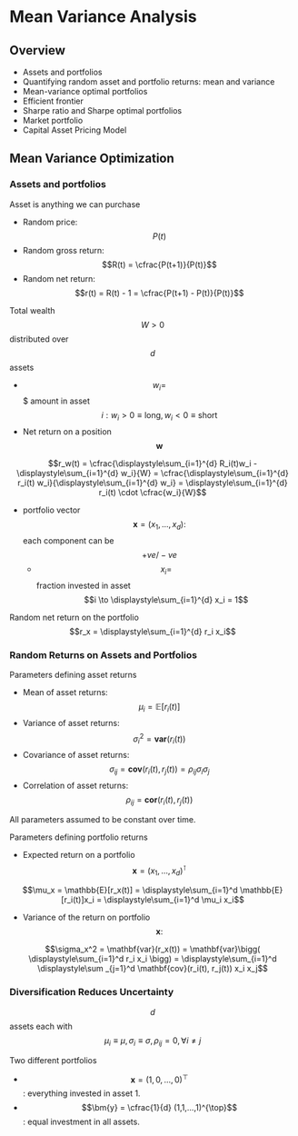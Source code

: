 # Mean Variance Analysis

## Overview

* Assets and portfolios
* Quantifying random asset and portfolio returns: mean and variance
* Mean-variance optimal portfolios
* Efficient frontier
* Sharpe ratio and Sharpe optimal portfolios
* Market portfolio
* Capital Asset Pricing Model

## Mean Variance Optimization

### Assets and portfolios

Asset is anything we can purchase

* Random price: $$P(t)$$ 
* Random gross return: $$R(t) = \cfrac{P(t+1)}{P(t)}$$ 
* Random net return: $$r(t) = R(t) - 1 = \cfrac{P(t+1) - P(t)}{P(t)}$$ 

Total wealth $$W>0$$ distributed over $$d$$ assets

* $$w_i=$$ $ amount in asset $$i : w_i > 0 \equiv \text{long}, w_i < 0 \equiv \text{short}$$ 
* Net return on a position $$\bm{w}$$ 

$$r_w(t) = \cfrac{\displaystyle\sum_{i=1}^{d} R_i(t)w_i - \displaystyle\sum_{i=1}^{d} w_i}{W} = \cfrac{\displaystyle\sum_{i=1}^{d} r_i(t) w_i}{\displaystyle\sum_{i=1}^{d} w_i} = \displaystyle\sum_{i=1}^{d} r_i(t) \cdot \cfrac{w_i}{W}$$ 

* portfolio vector $$\bm{x} = (x_1, ..., x_d) : $$ each component can be $$+ve/-ve$$ 
  * $$x_i = $$ fraction invested in asset $$i \to \displaystyle\sum_{i=1}^{d} x_i = 1$$ 

Random net return on the portfolio $$r_x = \displaystyle\sum_{i=1}^{d} r_i x_i$$ 

### Random Returns on Assets and Portfolios

Parameters defining asset returns

* Mean of asset returns: $$\mu_i = \mathbb{E}[r_i(t)]$$ 
* Variance of asset returns: $$\sigma_i^2 = \mathbf{var}(r_i(t))$$ 
* Covariance of asset returns: $$\sigma_{ij} = \mathbf{cov}(r_i(t), r_j(t)) = \rho_{ij}\sigma_i \sigma_j$$ 
* Correlation of asset returns:  $$\rho_{ij} = \mathbf{cor}(r_i(t), r_j(t))$$ 

All parameters assumed to be constant over time. 

Parameters defining portfolio returns 

* Expected return on a portfolio $$\bm{x} = (x_1, ..., x_d)^{\intercal}$$ 

$$\mu_x = \mathbb{E}[r_x(t)] = \displaystyle\sum_{i=1}^d \mathbb{E}[r_i(t)]x_i = \displaystyle\sum_{i=1}^d \mu_i x_i$$ 

* Variance of the return on portfolio $$\bm{x} :$$ 

$$\sigma_x^2 = \mathbf{var}(r_x(t)) = \mathbf{var}\bigg( \displaystyle\sum_{i=1}^d r_i x_i \bigg) = \displaystyle\sum_{i=1}^d \displaystyle\sum _{j=1}^d \mathbf{cov}(r_i(t), r_j(t)) x_i x_j$$ 

### Diversification Reduces Uncertainty

$$d$$ assets each with $$\mu_i \equiv \mu, \sigma_i \equiv \sigma, \rho_{ij} = 0, \forall i \neq j$$ 

Two different portfolios

* $$\bm{x} = (1, 0,...,0)^{\top}$$ : everything invested in asset 1. 
* $$\bm{y} = \cfrac{1}{d} (1,1,...,1)^{\top}$$ : equal investment in all assets. 



